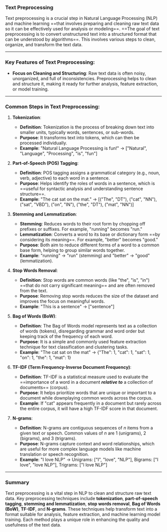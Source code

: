 
### Text Preprocessing

Text preprocessing is a crucial step in Natural Language Processing (NLP) and machine learning ==that involves preparing and cleaning raw text data so it can be effectively used for analysis or modeling==. ==The goal of text preprocessing is to convert unstructured text into a structured format that can be understood by algorithms==. This involves various steps to clean, organize, and transform the text data.

---

### Key Features of Text Preprocessing:

- **Focus on Cleaning and Structuring**: Raw text data is often noisy, unorganized, and full of inconsistencies. Preprocessing helps to clean and structure it, making it ready for further analysis, feature extraction, or model training.

---

### Common Steps in Text Preprocessing:

1. **Tokenization**:
    
    - **Definition**: Tokenization is the process of breaking down text into smaller units, typically words, sentences, or sub-words.
    - **Purpose**: It transforms text into tokens, which can then be processed individually.
    - **Example**: "Natural Language Processing is fun!" → ["Natural", "Language", "Processing", "is", "fun"]
2. **Part-of-Speech (POS) Tagging**:
    
    - **Definition**: POS tagging assigns a grammatical category (e.g., noun, verb, adjective) to each word in a sentence.
    - **Purpose**: Helps identify the roles of words in a sentence, which is ==useful for syntactic analysis and understanding sentence structure==.
    - **Example**: "The cat sat on the mat." → [("The", "DT"), ("cat", "NN"), ("sat", "VBD"), ("on", "IN"), ("the", "DT"), ("mat", "NN")]
3. **Stemming and Lemmatization**:
    
    - **Stemming**: Reduces words to their root form by chopping off prefixes or suffixes. For example, "running" becomes "run."
    - **Lemmatization**: Converts a word to its base or dictionary form ==by considering its meaning==. For example, "better" becomes "good."
    - **Purpose**: Both aim to reduce different forms of a word to a common base form, helping to group similar words together.
    - **Example**: "running" → "run" (stemming) and "better" → "good" (lemmatization).
4. **Stop Words Removal**:
    
    - **Definition**: Stop words are common words (like "the", "is", "in") ==that do not carry significant meaning== and are often removed from the text.
    - **Purpose**: Removing stop words reduces the size of the dataset and improves the focus on meaningful words.
    - **Example**: "This is a sentence" → ["sentence"]
5. **Bag of Words (BoW)**:
    
    - **Definition**: The Bag of Words model represents text as a collection of words (tokens), disregarding grammar and word order but keeping track of the frequency of each word.
    - **Purpose**: It is a simple and commonly used feature extraction technique for text classification and clustering tasks.
    - **Example**: "The cat sat on the mat" → {"The": 1, "cat": 1, "sat": 1, "on": 1, "the": 1, "mat": 1}
6. **TF-IDF (Term Frequency-Inverse Document Frequency)**:
    
    - **Definition**: TF-IDF is a statistical measure used to evaluate the ==importance of a word in a document ***relative to*** a collection of documents== (corpus).
    - **Purpose**: It helps prioritize words that are unique or important to a document while downplaying common words across the corpus.
    - **Example**: If "cat" appears frequently in a document but rarely across the entire corpus, it will have a high TF-IDF score in that document.
7. **N-grams**:
    
    - **Definition**: N-grams are contiguous sequences of _n_ items from a given text or speech. Common values of _n_ are 1 (unigrams), 2 (bigrams), and 3 (trigrams).
    - **Purpose**: N-grams capture context and word relationships, which are useful for more complex language models like machine translation or speech recognition.
    - **Example**: "I love NLP" → Unigrams: ["I", "love", "NLP"], Bigrams: ["I love", "love NLP"], Trigrams: ["I love NLP"]

---

### Summary

Text preprocessing is a vital step in NLP to clean and structure raw text data. Key preprocessing techniques include **tokenization**, **part-of-speech tagging**, **stemming and lemmatization**, **stop words removal**, **Bag of Words (BoW)**, **TF-IDF**, and **N-grams**. These techniques help transform text into a format suitable for analysis, feature extraction, and machine learning model training. Each method plays a unique role in enhancing the quality and usefulness of the text data.